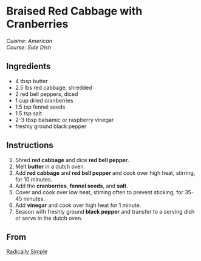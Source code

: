 # Braised Red Cabbage with Cranberries

_Cuisine:  American_<br />
_Course:  Side Dish_

## Ingredients

- 4 tbsp butter
- 2.5 lbs red cabbage, shredded
- 2 red bell peppers, diced
- 1 cup dried cranberries
- 1.5 tsp fennel seeds
- 1.5 tsp salt
- 2-3 tbsp balsamic or raspberry vinegar
- freshly ground black pepper

## Instructions

1. Shred **red cabbage** and dice **red bell pepper**.
1. Melt **butter** in a dutch oven.
1. Add **red cabbage** and **red bell pepper** and cook over high heat, stirring, for 10 minutes.
1. Add the **cranberries**, **fennel seeds**, and **salt**.
1. Cover and cook over low heat, stirring often to prevent sticking, for 35-45 minutes.
1. Add **vinegar** and cook over high heat for 1 minute.
1. Season with freshly ground **black pepper** and transfer to a serving dish or serve in the dutch oven.

## From

[Radically Simple](https://www.rozannegold.com/radically-simple)
